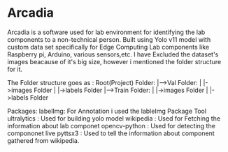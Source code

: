 # Arcadia
Arcadia is a software used for lab environment for identifying the lab components to a non-technical person. Built using Yolo v11 model with custom data set specifically for Edge Computing Lab components like Raspberry pi, Arduino, various sensors,etc. 
I have Excluded the dataset's images beacause of it's big size, however i mentioned the folder structure for it. 


The Folder structure goes as : 
  Root(Project) Folder:
  |-->Val Folder: 
  |  |->images Folder
  |  |->labels Folder
  |-->Train Folder: 
  |  |->images Folder
  |  |->labels Folder



Packages: 
labelImg: For Annotation i used the lableImg Package Tool 
ultralytics : Used for building yolo model 
wikipedia : Used for Fetching the information about lab componet 
opencv-python : Used for detecting the compononet live 
pyttsx3 : Used to tell the information about component gathered from wikipedia. 
